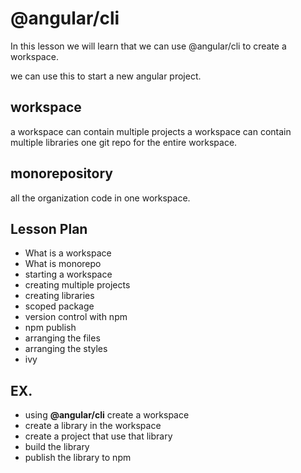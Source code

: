 # @angular/cli

In this lesson we will learn that we can use @angular/cli to create a workspace.

we can use this to start a new angular project.

## workspace

a workspace can contain multiple projects
a workspace can contain multiple libraries
one git repo for the entire workspace.

## monorepository

all the organization code in one workspace.



## Lesson Plan

- What is a workspace
- What is monorepo
- starting a workspace
- creating multiple projects
- creating libraries
- scoped package
- version control with npm
- npm publish
- arranging the files
- arranging the styles
- ivy

## EX.

- using **@angular/cli** create a workspace 
- create a library in the workspace
- create a project that use that library
- build the library
- publish the library to npm